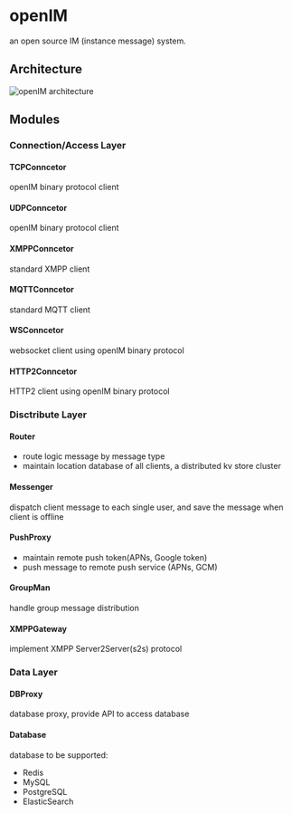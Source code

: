 # openIM

an open source IM (instance message) system.


## Architecture
![openIM architecture](http://i4.buimg.com/573902/4b6715129b0dc21e.png "openIM architecture")

## Modules

### Connection/Access Layer

#### TCPConncetor
openIM binary protocol client
#### UDPConncetor
openIM binary protocol client

#### XMPPConncetor
standard XMPP client

#### MQTTConncetor
standard MQTT client

#### WSConncetor
websocket client using openIM binary protocol

#### HTTP2Conncetor
HTTP2 client using openIM binary protocol


### Disctribute Layer
#### Router
* route logic message by message type
* maintain location database of all clients, a distributed kv store cluster

#### Messenger
dispatch client message to each single user, and save the message when client is offline

#### PushProxy
* maintain remote push token(APNs, Google token)
* push message to remote push service (APNs, GCM)

#### GroupMan
handle group message distribution

#### XMPPGateway
implement XMPP Server2Server(s2s) protocol

### Data Layer
#### DBProxy
database proxy, provide API to access database

#### Database
database to be supported:
* Redis
* MySQL
* PostgreSQL
* ElasticSearch
